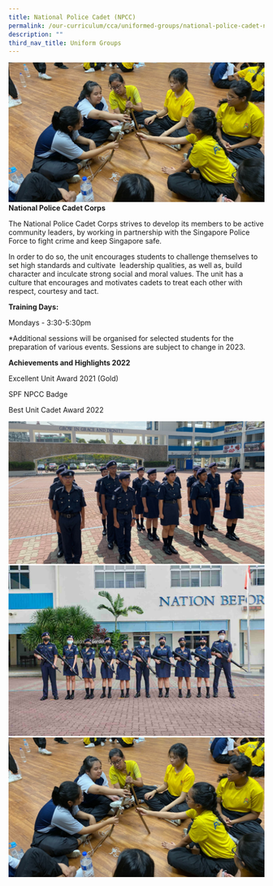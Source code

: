 ```yaml
---
title: National Police Cadet (NPCC)
permalink: /our-curriculum/cca/uniformed-groups/national-police-cadet-npcc/
description: ""
third_nav_title: Uniform Groups
---
```

![](/images/CCAs/NPCC/NPCC%202.png)**National Police Cadet Corps**

The National Police Cadet Corps strives to develop its members to be active community leaders, by working in partnership with the Singapore Police Force to fight crime and keep Singapore safe.

In order to do so, the unit encourages students to challenge themselves to set high standards and cultivate  leadership qualities, as well as, build character and inculcate strong social and moral values. The unit has a culture that encourages and motivates cadets to treat each other with respect, courtesy and tact.

**Training Days:**

Mondays - 3:30-5:30pm

*Additional sessions will be organised for selected students for the preparation of various events. Sessions are subject to change in 2023.

**Achievements and Highlights 2022**

Excellent Unit Award 2021 (Gold)

SPF NPCC Badge

Best Unit Cadet Award 2022


![](/images/CCAs/NPCC/NPCC1.png)![](/images/CCAs/NPCC/NPCC%203.png)
![](/images/CCAs/NPCC/NPCC%202.png)